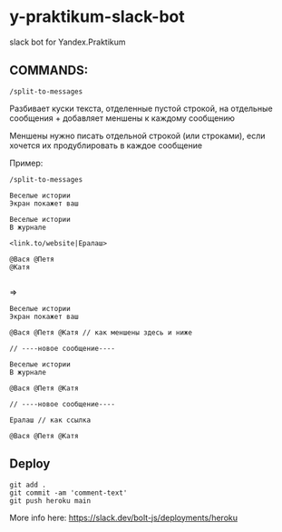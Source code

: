 # y-praktikum-slack-bot
slack bot for Yandex.Praktikum

## COMMANDS:

`/split-to-messages`

Разбивает куски текста, отделенные пустой строкой, на отдельные сообщения + добавляет меншены к каждому сообщению

Меншены нужно писать отдельной строкой (или строками), если хочется их продублировать в каждое сообщение

Пример:

```
/split-to-messages

Веселые истории
Экран покажет ваш

Веселые истории
В журнале

<link.to/website|Ералаш>

@Вася @Петя
@Катя


```

=>

```
Веселые истории
Экран покажет ваш

@Вася @Петя @Катя // как меншены здесь и ниже

// ----новое сообщение----

Веселые истории
В журнале

@Вася @Петя @Катя

// ----новое сообщение----

Ералаш // как ссылка

@Вася @Петя @Катя
```

## Deploy
```
git add .
git commit -am 'comment-text'
git push heroku main
```

More info here:
https://slack.dev/bolt-js/deployments/heroku
